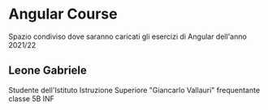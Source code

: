 # Angular Course

Spazio condiviso dove saranno caricati gli esercizi di Angular dell'anno 2021/22 

## Leone Gabriele

Studente dell'Istituto Istruzione Superiore "Giancarlo Vallauri" frequentante classe 5B INF

